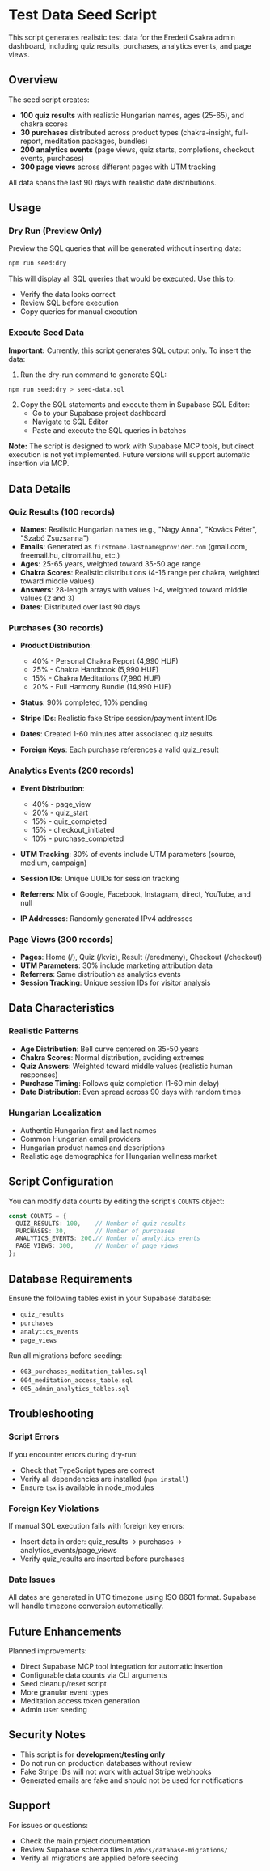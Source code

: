 # Test Data Seed Script

This script generates realistic test data for the Eredeti Csakra admin dashboard, including quiz results, purchases, analytics events, and page views.

## Overview

The seed script creates:
- **100 quiz results** with realistic Hungarian names, ages (25-65), and chakra scores
- **30 purchases** distributed across product types (chakra-insight, full-report, meditation packages, bundles)
- **200 analytics events** (page views, quiz starts, completions, checkout events, purchases)
- **300 page views** across different pages with UTM tracking

All data spans the last 90 days with realistic date distributions.

## Usage

### Dry Run (Preview Only)

Preview the SQL queries that will be generated without inserting data:

```bash
npm run seed:dry
```

This will display all SQL queries that would be executed. Use this to:
- Verify the data looks correct
- Review SQL before execution
- Copy queries for manual execution

### Execute Seed Data

**Important:** Currently, this script generates SQL output only. To insert the data:

1. Run the dry-run command to generate SQL:
```bash
npm run seed:dry > seed-data.sql
```

2. Copy the SQL statements and execute them in Supabase SQL Editor:
   - Go to your Supabase project dashboard
   - Navigate to SQL Editor
   - Paste and execute the SQL queries in batches

**Note:** The script is designed to work with Supabase MCP tools, but direct execution is not yet implemented. Future versions will support automatic insertion via MCP.

## Data Details

### Quiz Results (100 records)

- **Names**: Realistic Hungarian names (e.g., "Nagy Anna", "Kovács Péter", "Szabó Zsuzsanna")
- **Emails**: Generated as `firstname.lastname@provider.com` (gmail.com, freemail.hu, citromail.hu, etc.)
- **Ages**: 25-65 years, weighted toward 35-50 age range
- **Chakra Scores**: Realistic distributions (4-16 range per chakra, weighted toward middle values)
- **Answers**: 28-length arrays with values 1-4, weighted toward middle values (2 and 3)
- **Dates**: Distributed over last 90 days

### Purchases (30 records)

- **Product Distribution**:
  - 40% - Personal Chakra Report (4,990 HUF)
  - 25% - Chakra Handbook (5,990 HUF)
  - 15% - Chakra Meditations (7,990 HUF)
  - 20% - Full Harmony Bundle (14,990 HUF)

- **Status**: 90% completed, 10% pending
- **Stripe IDs**: Realistic fake Stripe session/payment intent IDs
- **Dates**: Created 1-60 minutes after associated quiz results
- **Foreign Keys**: Each purchase references a valid quiz_result

### Analytics Events (200 records)

- **Event Distribution**:
  - 40% - page_view
  - 20% - quiz_start
  - 15% - quiz_completed
  - 15% - checkout_initiated
  - 10% - purchase_completed

- **UTM Tracking**: 30% of events include UTM parameters (source, medium, campaign)
- **Session IDs**: Unique UUIDs for session tracking
- **Referrers**: Mix of Google, Facebook, Instagram, direct, YouTube, and null
- **IP Addresses**: Randomly generated IPv4 addresses

### Page Views (300 records)

- **Pages**: Home (/), Quiz (/kviz), Result (/eredmeny), Checkout (/checkout)
- **UTM Parameters**: 30% include marketing attribution data
- **Referrers**: Same distribution as analytics events
- **Session Tracking**: Unique session IDs for visitor analysis

## Data Characteristics

### Realistic Patterns

- **Age Distribution**: Bell curve centered on 35-50 years
- **Chakra Scores**: Normal distribution, avoiding extremes
- **Quiz Answers**: Weighted toward middle values (realistic human responses)
- **Purchase Timing**: Follows quiz completion (1-60 min delay)
- **Date Distribution**: Even spread across 90 days with random times

### Hungarian Localization

- Authentic Hungarian first and last names
- Common Hungarian email providers
- Hungarian product names and descriptions
- Realistic age demographics for Hungarian wellness market

## Script Configuration

You can modify data counts by editing the script's `COUNTS` object:

```typescript
const COUNTS = {
  QUIZ_RESULTS: 100,    // Number of quiz results
  PURCHASES: 30,        // Number of purchases
  ANALYTICS_EVENTS: 200,// Number of analytics events
  PAGE_VIEWS: 300,      // Number of page views
};
```

## Database Requirements

Ensure the following tables exist in your Supabase database:
- `quiz_results`
- `purchases`
- `analytics_events`
- `page_views`

Run all migrations before seeding:
- `003_purchases_meditation_tables.sql`
- `004_meditation_access_table.sql`
- `005_admin_analytics_tables.sql`

## Troubleshooting

### Script Errors

If you encounter errors during dry-run:
- Check that TypeScript types are correct
- Verify all dependencies are installed (`npm install`)
- Ensure `tsx` is available in node_modules

### Foreign Key Violations

If manual SQL execution fails with foreign key errors:
- Insert data in order: quiz_results → purchases → analytics_events/page_views
- Verify quiz_results are inserted before purchases

### Date Issues

All dates are generated in UTC timezone using ISO 8601 format. Supabase will handle timezone conversion automatically.

## Future Enhancements

Planned improvements:
- Direct Supabase MCP tool integration for automatic insertion
- Configurable data counts via CLI arguments
- Seed cleanup/reset script
- More granular event types
- Meditation access token generation
- Admin user seeding

## Security Notes

- This script is for **development/testing only**
- Do not run on production databases without review
- Fake Stripe IDs will not work with actual Stripe webhooks
- Generated emails are fake and should not be used for notifications

## Support

For issues or questions:
- Check the main project documentation
- Review Supabase schema files in `/docs/database-migrations/`
- Verify all migrations are applied before seeding
